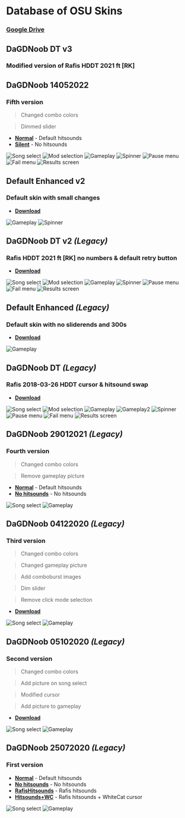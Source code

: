 # Database of OSU Skins
### [Google Drive](https://drive.google.com/drive/u/1/folders/1xCSq5m5KL6_jAyy2qoEyUbDaoTJ2mxQD)

## DaGDNoob DT v3
### Modified version of Rafis HDDT 2021 ft [RK]

## DaGDNoob 14052022
### Fifth version

> Changed combo colors

> Dimmed slider

- [**Normal**](https://drive.google.com/file/d/1OBbGhJj2ykat8Sir0ZDp6aS0tKzHqndy/view) - Default hitsounds
- [**Silent**](https://drive.google.com/file/d/1er_hVjvq3pQ8S2WTsSCW3bj_UMu7TK8c/view) - No hitsounds

![Song select](https://user-images.githubusercontent.com/29365478/203446823-143a88dc-3dc6-495a-b70d-f55b2de7ab49.png)
![Mod selection](https://user-images.githubusercontent.com/29365478/203447041-c2fdea0e-60da-4ebd-a9f5-5fc6be2d5b7e.png)
![Gameplay](https://user-images.githubusercontent.com/29365478/203447054-899006fa-8266-4f45-a911-6fe6e1ab8b38.png)
![Spinner](https://user-images.githubusercontent.com/29365478/203447063-92c83572-c237-4db5-8f0e-1969020b0ca6.png)
![Pause menu](https://user-images.githubusercontent.com/29365478/203447409-e36d38c3-9497-4d55-a5a2-affb7fd07363.png)
![Fail menu](https://user-images.githubusercontent.com/29365478/203447412-3bb227a1-a010-4bf8-b6a0-de2727b7427f.png)
![Results screen](https://user-images.githubusercontent.com/29365478/203447493-6b15a7cd-1fee-4959-896e-67aa5158250a.png)

## Default Enhanced v2
### Default skin with small changes

- [**Download**](https://drive.google.com/file/d/1Qdk2JFg2RAnclOcvJXM0ommSv7if-f0E/view)

![Gameplay](https://user-images.githubusercontent.com/29365478/203448055-b60e1975-0973-4ea3-bf31-566a435bd456.png)
![Spinner](https://user-images.githubusercontent.com/29365478/203448152-31d9c514-9110-4411-8965-5a94471aa4d4.png)

## DaGDNoob DT v2 *(Legacy)*
### Rafis HDDT 2021 ft [RK] no numbers & default retry button

- [**Download**](https://drive.google.com/file/d/12idcUQr0kEfvCS1baucfJsG0zBcUskix/view)

![Song select](https://user-images.githubusercontent.com/29365478/204070522-71c1d6a7-fa02-47e8-9a9b-9735b756c4ef.png)
![Mod selection](https://user-images.githubusercontent.com/29365478/204070544-18128842-d6a5-4fcb-b55f-97a36b866cd1.png)
![Gameplay](https://user-images.githubusercontent.com/29365478/204070556-999661aa-ee84-4cbf-a8a0-b1b23ee86d6d.png)
![Spinner](https://user-images.githubusercontent.com/29365478/204070588-57cb32a9-c501-4536-998d-034cc474915e.png)
![Pause menu](https://user-images.githubusercontent.com/29365478/204070603-6382814d-6f79-43b8-a0e2-84aaee28dea0.png)
![Fail menu](https://user-images.githubusercontent.com/29365478/204070628-a0bc1bc9-4074-4cd2-981a-80144b147160.png)
![Results screen](https://user-images.githubusercontent.com/29365478/204070648-0fcfe2b9-4e6b-4c6c-bf17-a350fde8cff1.png)

## Default Enhanced *(Legacy)*
### Default skin with no sliderends and 300s

- [**Download**](https://drive.google.com/file/d/1iHwioNRyVqJp_MTYG1WOhPifO00KZZCD/view)

![Gameplay](https://user-images.githubusercontent.com/29365478/204070474-fba0fdf3-c912-4450-b2a7-ebd41da113d2.png)

## DaGDNoob DT *(Legacy)*
### Rafis 2018-03-26 HDDT cursor & hitsound swap

- [**Download**](https://drive.google.com/file/d/1eACN_AQ6SkgbzzW290QjaS4rT1aOT0aQ/view)

![Song select](https://user-images.githubusercontent.com/29365478/203448807-860b5746-a0de-4e99-a73d-a4640a9c1284.png)
![Mod selection](https://user-images.githubusercontent.com/29365478/203448849-56fd2a30-a223-4140-a1b5-c4a2688b1ca4.png)
![Gameplay](https://user-images.githubusercontent.com/29365478/203448917-f2a359dd-b3c7-4b16-b452-83f72de4a5f6.png)
![Gameplay2](https://user-images.githubusercontent.com/29365478/203448943-5160e1e0-2459-4c61-a10c-b6b1bce01cb2.png)
![Spinner](https://user-images.githubusercontent.com/29365478/203448988-504a48ac-6e96-47a7-b86e-6e5d7314a53e.png)
![Pause menu](https://user-images.githubusercontent.com/29365478/203449055-171b98b8-1638-4400-ae30-e5460b8f100f.png)
![Fail menu](https://user-images.githubusercontent.com/29365478/203449081-5db4d15f-f646-4510-9e62-2154febf57ce.png)
![Results screen](https://user-images.githubusercontent.com/29365478/203449115-116e4c28-2745-4e07-97a0-16694147874b.png)

## DaGDNoob 29012021 *(Legacy)*
### Fourth version

> Changed combo colors

> Remove gameplay picture

- [**Normal**](https://drive.google.com/file/d/1xzZSE5ME5tBYWvSjv-h6nMVhMBs_JitU/view) - Default hitsounds
- [**No hitsounds**](https://drive.google.com/file/d/1gxLycZIch257hPaWtSnAhrgqUfeT1Ykf/view) - No hitsounds

![Song select](https://user-images.githubusercontent.com/29365478/204071043-07cdd5a3-0227-4fbb-9792-d7debad839d0.png)
![Gameplay](https://user-images.githubusercontent.com/29365478/204071066-9195a7ae-743e-4235-98e1-ec9f68e3ba3c.png)


## DaGDNoob 04122020 *(Legacy)*
### Third version

> Changed combo colors

> Changed gameplay picture

> Add comboburst images

> Dim slider

> Remove click mode selection

- [**Download**](https://drive.google.com/file/d/1-0f8X6TfbkNYP2upUHdAtA2lh6BalO3T/view)

![Song select](https://user-images.githubusercontent.com/29365478/204070772-8bc56f3f-f8e5-49fe-931b-de108dfba102.png)
![Gameplay](https://user-images.githubusercontent.com/29365478/204070792-153c7f3d-2097-468c-927d-bf8aa5a3fd15.png)

## DaGDNoob 05102020 *(Legacy)*
### Second version

> Changed combo colors

> Add picture on song select

> Modified cursor

> Add picture to gameplay

- [**Download**](https://drive.google.com/file/d/1OqS-ndg8KN8f97-mPEypmsDugEjecSYw/view)

![Song select](https://user-images.githubusercontent.com/29365478/204070972-e6bc1fed-0e96-42f8-a8e5-49d59f4c11d8.png)
![Gameplay](https://user-images.githubusercontent.com/29365478/204070984-324c397b-19c0-41c2-a899-616e60f80d03.png)

## DaGDNoob 25072020 *(Legacy)*
### First version

- [**Normal**](https://drive.google.com/file/d/1e3Ui1hrPg9sw1opvcUYYdiHPO1OkJdEg/view) - Default hitsounds
- [**No hitsounds**](https://drive.google.com/file/d/1T0EifaSI2FaabPAN3PfOx_b4r7xZXt3V/view) - No hitsounds
- [**RafisHitsounds**](https://drive.google.com/file/d/1LQ9dS2UmNtRBXlmo_jP1xtarr9zWDqEv/view) - Rafis hitsounds
- [**Hitsounds+WC**](https://drive.google.com/file/d/19MhSjQ0lsQtWgGgWXP7cLAzWTO26aXMx/view) - Rafis hitsounds + WhiteCat cursor

![Song select](https://user-images.githubusercontent.com/29365478/204070914-445a3469-f821-4203-80e0-5651206068a2.png)
![Gameplay](https://user-images.githubusercontent.com/29365478/204070945-9592a8aa-5fa1-46ce-a36c-bbb9711bfa05.png)
